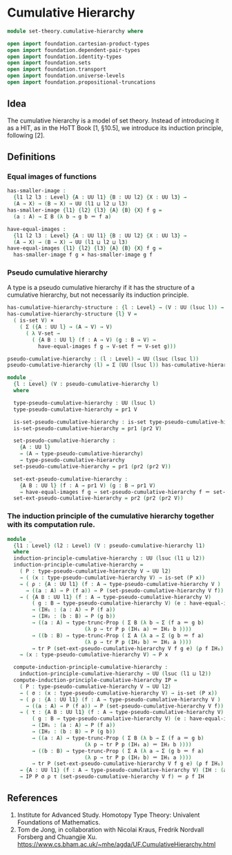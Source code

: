 # Cumulative Hierarchy

```agda
module set-theory.cumulative-hierarchy where

open import foundation.cartesian-product-types
open import foundation.dependent-pair-types
open import foundation.identity-types
open import foundation.sets
open import foundation.transport
open import foundation.universe-levels
open import foundation.propositional-truncations
```

## Idea

The cumulative hierarchy is a model of set theory.
Instead of introducing it as a HIT, as in the HoTT Book [1, §10.5], we introduce
its induction principle, following [2].

## Definitions

### Equal images of functions

```agda
has-smaller-image :
  {l1 l2 l3 : Level} {A : UU l1} {B : UU l2} {X : UU l3} →
  (A → X) → (B → X) → UU (l1 ⊔ l2 ⊔ l3)
has-smaller-image {l1} {l2} {l3} {A} {B} {X} f g =
  (a : A) → Σ B (λ b → g b ＝ f a)

have-equal-images :
  {l1 l2 l3 : Level} {A : UU l1} {B : UU l2} {X : UU l3} →
  (A → X) → (B → X) → UU (l1 ⊔ l2 ⊔ l3)
have-equal-images {l1} {l2} {l3} {A} {B} {X} f g =
  has-smaller-image f g × has-smaller-image g f
```

### Pseudo cumulative hierarchy

A type is a pseudo cumulative hierarchy if it has the structure of a cumulative hierarchy, but not necessarily its induction principle.

```agda
has-cumulative-hierarchy-structure : {l : Level} → (V : UU (lsuc l)) → UU (lsuc l)
has-cumulative-hierarchy-structure {l} V =
  ( is-set V) ×
    ( Σ ({A : UU l} → (A → V) → V)
      ( λ V-set →
        ( {A B : UU l} (f : A → V) (g : B → V) →
          have-equal-images f g → V-set f ＝ V-set g)))

pseudo-cumulative-hierarchy : (l : Level) → UU (lsuc (lsuc l))
pseudo-cumulative-hierarchy (l) = Σ (UU (lsuc l)) has-cumulative-hierarchy-structure

module _
  {l : Level} (V : pseudo-cumulative-hierarchy l)
  where

  type-pseudo-cumulative-hierarchy : UU (lsuc l)
  type-pseudo-cumulative-hierarchy = pr1 V

  is-set-pseudo-cumulative-hierarchy : is-set type-pseudo-cumulative-hierarchy
  is-set-pseudo-cumulative-hierarchy = pr1 (pr2 V)

  set-pseudo-cumulative-hierarchy :
    {A : UU l}
    → (A → type-pseudo-cumulative-hierarchy)
    → type-pseudo-cumulative-hierarchy
  set-pseudo-cumulative-hierarchy = pr1 (pr2 (pr2 V))

  set-ext-pseudo-cumulative-hierarchy :
    {A B : UU l} (f : A → pr1 V) (g : B → pr1 V)
    → have-equal-images f g → set-pseudo-cumulative-hierarchy f ＝ set-pseudo-cumulative-hierarchy g
  set-ext-pseudo-cumulative-hierarchy = pr2 (pr2 (pr2 V))
```

### The induction principle of the cumulative hierarchy together with its computation rule.

```agda
module _
  {l1 : Level} (l2 : Level) (V : pseudo-cumulative-hierarchy l1)
  where
  induction-principle-cumulative-hierarchy : UU (lsuc (l1 ⊔ l2))
  induction-principle-cumulative-hierarchy =
    ( P : type-pseudo-cumulative-hierarchy V → UU l2)
    → ( (x : type-pseudo-cumulative-hierarchy V) → is-set (P x))
    → ( ρ : {A : UU l1} (f : A → type-pseudo-cumulative-hierarchy V )
      → ((a : A) → P (f a)) → P (set-pseudo-cumulative-hierarchy V f))
    → ( {A B : UU l1} (f : A → type-pseudo-cumulative-hierarchy V)
        ( g : B → type-pseudo-cumulative-hierarchy V) (e : have-equal-images f g)
        → (IH₁ : (a : A) → P (f a))
        → (IH₂ : (b : B) → P (g b))
        → ((a : A) → type-trunc-Prop ( Σ B (λ b → Σ (f a ＝ g b)
                         (λ p → tr P p (IH₁ a) ＝ IH₂ b ))))
        → ((b : B) → type-trunc-Prop ( Σ A (λ a → Σ (g b ＝ f a)
                         (λ p → tr P p (IH₂ b) ＝ IH₁ a ))))
        → tr P (set-ext-pseudo-cumulative-hierarchy V f g e) (ρ f IH₁) ＝ ρ g IH₂)
    → (x : type-pseudo-cumulative-hierarchy V) → P x

  compute-induction-principle-cumulative-hierarchy :
    induction-principle-cumulative-hierarchy → UU (lsuc (l1 ⊔ l2))
  compute-induction-principle-cumulative-hierarchy IP =
    ( P : type-pseudo-cumulative-hierarchy V → UU l2)
    → ( σ : (x : type-pseudo-cumulative-hierarchy V) → is-set (P x))
    → ( ρ : {A : UU l1} (f : A → type-pseudo-cumulative-hierarchy V )
      → ((a : A) → P (f a)) → P (set-pseudo-cumulative-hierarchy V f))
    → ( τ : {A B : UU l1} (f : A → type-pseudo-cumulative-hierarchy V)
        ( g : B → type-pseudo-cumulative-hierarchy V) (e : have-equal-images f g)
        → (IH₁ : (a : A) → P (f a))
        → (IH₂ : (b : B) → P (g b))
        → ((a : A) → type-trunc-Prop ( Σ B (λ b → Σ (f a ＝ g b)
                         (λ p → tr P p (IH₁ a) ＝ IH₂ b ))))
        → ((b : B) → type-trunc-Prop ( Σ A (λ a → Σ (g b ＝ f a)
                         (λ p → tr P p (IH₂ b) ＝ IH₁ a ))))
        → tr P (set-ext-pseudo-cumulative-hierarchy V f g e) (ρ f IH₁) ＝ ρ g IH₂)
    → {A : UU l1} (f : A → type-pseudo-cumulative-hierarchy V) (IH : (a : A) → P (f a))
    → IP P σ ρ τ (set-pseudo-cumulative-hierarchy V f) ＝ ρ f IH
```

## References

1. Institute for Advanced Study. Homotopy Type Theory: Univalent Foundations of Mathematics.
2. Tom de Jong, in collaboration with Nicolai Kraus, Fredrik Nordvall Forsberg and Chuangjie Xu. <https://www.cs.bham.ac.uk/~mhe/agda/UF.CumulativeHierarchy.html>
